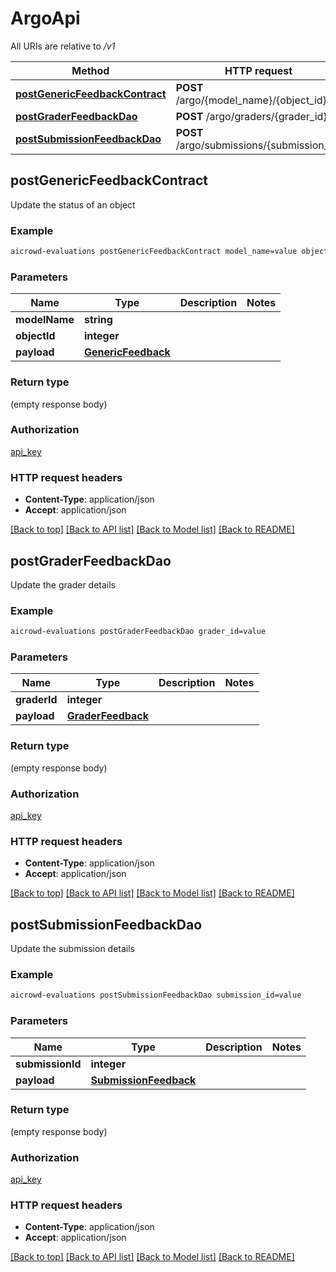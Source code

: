 # ArgoApi

All URIs are relative to */v1*

Method | HTTP request | Description
------------- | ------------- | -------------
[**postGenericFeedbackContract**](ArgoApi.md#postGenericFeedbackContract) | **POST** /argo/{model_name}/{object_id} | 
[**postGraderFeedbackDao**](ArgoApi.md#postGraderFeedbackDao) | **POST** /argo/graders/{grader_id} | 
[**postSubmissionFeedbackDao**](ArgoApi.md#postSubmissionFeedbackDao) | **POST** /argo/submissions/{submission_id} | 


## **postGenericFeedbackContract**



Update the status of an object

### Example
```bash
aicrowd-evaluations postGenericFeedbackContract model_name=value object_id=value
```

### Parameters

Name | Type | Description  | Notes
------------- | ------------- | ------------- | -------------
 **modelName** | **string** |  |
 **objectId** | **integer** |  |
 **payload** | [**GenericFeedback**](GenericFeedback.md) |  |

### Return type

(empty response body)

### Authorization

[api_key](../README.md#api_key)

### HTTP request headers

 - **Content-Type**: application/json
 - **Accept**: application/json

[[Back to top]](#) [[Back to API list]](../README.md#documentation-for-api-endpoints) [[Back to Model list]](../README.md#documentation-for-models) [[Back to README]](../README.md)

## **postGraderFeedbackDao**



Update the grader details

### Example
```bash
aicrowd-evaluations postGraderFeedbackDao grader_id=value
```

### Parameters

Name | Type | Description  | Notes
------------- | ------------- | ------------- | -------------
 **graderId** | **integer** |  |
 **payload** | [**GraderFeedback**](GraderFeedback.md) |  |

### Return type

(empty response body)

### Authorization

[api_key](../README.md#api_key)

### HTTP request headers

 - **Content-Type**: application/json
 - **Accept**: application/json

[[Back to top]](#) [[Back to API list]](../README.md#documentation-for-api-endpoints) [[Back to Model list]](../README.md#documentation-for-models) [[Back to README]](../README.md)

## **postSubmissionFeedbackDao**



Update the submission details

### Example
```bash
aicrowd-evaluations postSubmissionFeedbackDao submission_id=value
```

### Parameters

Name | Type | Description  | Notes
------------- | ------------- | ------------- | -------------
 **submissionId** | **integer** |  |
 **payload** | [**SubmissionFeedback**](SubmissionFeedback.md) |  |

### Return type

(empty response body)

### Authorization

[api_key](../README.md#api_key)

### HTTP request headers

 - **Content-Type**: application/json
 - **Accept**: application/json

[[Back to top]](#) [[Back to API list]](../README.md#documentation-for-api-endpoints) [[Back to Model list]](../README.md#documentation-for-models) [[Back to README]](../README.md)

